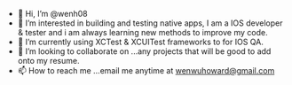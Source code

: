 - 👋 Hi, I’m @wenh08
- 👀 I’m interested in building and testing native apps, I am a IOS developer & tester and i am always learning new methods to improve my code. 
- 🌱 I’m currently using XCTest & XCUITest frameworks to for IOS QA.  
- 💞️ I’m looking to collaborate on ...any projects that will be good to add onto my resume.
- 📫 How to reach me ...email me anytime at wenwuhoward@gmail.com

<!---
wenh08/wenh08 is a ✨ special ✨ repository because its `README.md` (this file) appears on your GitHub profile.
You can click the Preview link to take a look at your changes.
--->
